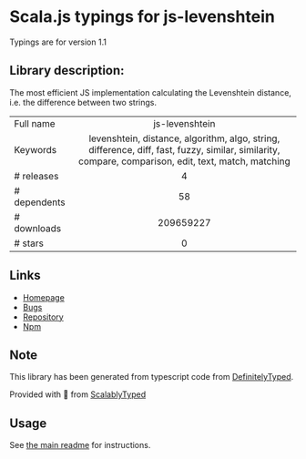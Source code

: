 
# Scala.js typings for js-levenshtein

Typings are for version 1.1

## Library description:
The most efficient JS implementation calculating the Levenshtein distance, i.e. the difference between two strings.

|                    |                 |
| ------------------ | :-------------: |
| Full name          | js-levenshtein |
| Keywords           | levenshtein, distance, algorithm, algo, string, difference, diff, fast, fuzzy, similar, similarity, compare, comparison, edit, text, match, matching |
| # releases         | 4 |
| # dependents       | 58 |
| # downloads        | 209659227 |
| # stars            | 0 |

## Links
- [Homepage](https://github.com/gustf/js-levenshtein#readme)
- [Bugs](https://github.com/gustf/js-levenshtein/issues)
- [Repository](https://github.com/gustf/js-levenshtein)
- [Npm](https://www.npmjs.com/package/js-levenshtein)
    


## Note
This library has been generated from typescript code from [DefinitelyTyped](https://definitelytyped.org).

Provided with :purple_heart: from [ScalablyTyped](https://github.com/oyvindberg/ScalablyTyped)

## Usage
See [the main readme](../../readme.md) for instructions.


